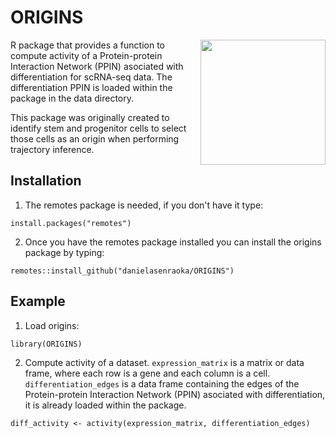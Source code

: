 # ORIGINS
<img align="right" width="200" src="https://user-images.githubusercontent.com/40533412/165189419-0c5960a3-72ba-45c8-b91c-30c2713b5503.png">
R package that provides a function to compute activity of a Protein-protein Interaction Network (PPIN) asociated with differentiation for scRNA-seq data.
The differentiation PPIN is loaded within the package in the data directory.  

This package was originally created to identify stem and progenitor cells to select those cells as an origin when performing trajectory inference. 

## Installation

1. The remotes package is needed, if you don't have it type:

```
install.packages("remotes")
```

2. Once you have the remotes package installed you can install the origins package by typing:

```
remotes::install_github("danielasenraoka/ORIGINS")
```

## Example

1. Load origins:

```
library(ORIGINS)
```
2. Compute activity of a dataset. ```expression_matrix``` is a matrix or data frame, where each row is a gene and each column is a cell. ```differentiation_edges``` is a data frame containing the edges of the Protein-protein Interaction Network (PPIN) asociated with differentiation, it is already loaded within the package.

```
diff_activity <- activity(expression_matrix, differentiation_edges)
```

